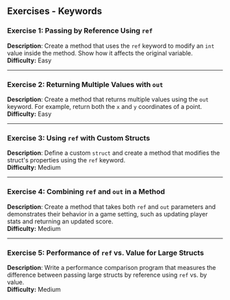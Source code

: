 ## Exercises - Keywords

### Exercise 1: Passing by Reference Using `ref`
**Description**: Create a method that uses the `ref` keyword to modify an `int` value inside the method. Show how it affects the original variable.  
**Difficulty:** Easy

---

### Exercise 2: Returning Multiple Values with `out`
**Description**: Create a method that returns multiple values using the `out` keyword. For example, return both the `x` and `y` coordinates of a point.  
**Difficulty:** Easy

---

### Exercise 3: Using `ref` with Custom Structs
**Description**: Define a custom `struct` and create a method that modifies the struct's properties using the `ref` keyword.  
**Difficulty:** Medium

---

### Exercise 4: Combining `ref` and `out` in a Method
**Description**: Create a method that takes both `ref` and `out` parameters and demonstrates their behavior in a game setting, such as updating player stats and returning an updated score.  
**Difficulty:** Medium

---

### Exercise 5: Performance of `ref` vs. Value for Large Structs
**Description**: Write a performance comparison program that measures the difference between passing large structs by reference using `ref` vs. by value.  
**Difficulty:** Medium


